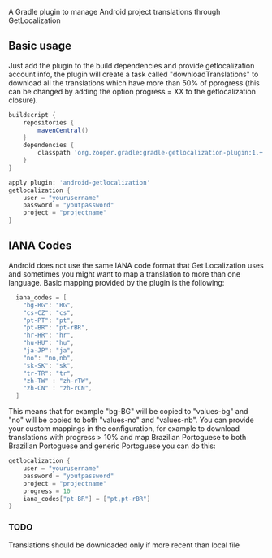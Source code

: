 A Gradle plugin to manage Android project translations through GetLocalization

## Basic usage
Just add the plugin to the build dependencies and provide getlocalization account info, the plugin will create a task called "downloadTranslations" to download all the translations which have more than 50% of pprogress (this can be changed by adding the option progress = XX to the getlocalization closure).

```gradle
buildscript {
    repositories {
        mavenCentral()
    }
    dependencies {
        classpath 'org.zooper.gradle:gradle-getlocalization-plugin:1.+'
    }
}

apply plugin: 'android-getlocalization'
getlocalization {
    user = "yourusername"
    password = "youtpassword"
    project = "projectname"
}
```

## IANA Codes
Android does not use the same IANA code format that Get Localization uses and sometimes you might want to map a translation to more than one language. Basic mapping provided by the plugin is the following:

```gradle 
  iana_codes = [
    "bg-BG": "BG",
    "cs-CZ": "cs",
    "pt-PT": "pt",
    "pt-BR": "pt-rBR",
    "hr-HR": "hr",
    "hu-HU": "hu",
    "ja-JP": "ja",
    "no": "no,nb",
    "sk-SK": "sk",
    "tr-TR": "tr",
    "zh-TW" : "zh-rTW",
    "zh-CN" : "zh-rCN",
  ]
```

This means that for example "bg-BG" will be copied to "values-bg" and "no" will be copied to both "values-no" and "values-nb". You can provide your custom mappings in the configuration, for example to download translations with progress > 10% and map Brazilian Portoguese to both Brazilian Portoguese and generic Portoguese you can do this:

```gradle 
getlocalization {
    user = "yourusername"
    password = "youtpassword"
    project = "projectname"
    progress = 10
    iana_codes["pt-BR"] = ["pt,pt-rBR"]
}
```

### TODO
Translations should be downloaded only if more recent than local file
